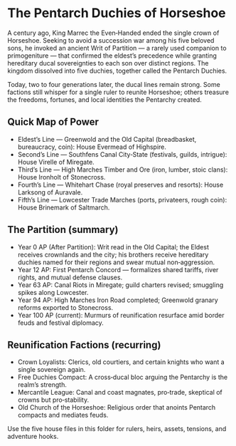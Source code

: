 # The Pentarch Duchies of Horseshoe

A century ago, King Marrec the Even‑Handed ended the single crown of Horseshoe. Seeking to avoid a succession war among his five beloved sons, he invoked an ancient Writ of Partition — a rarely used companion to primogeniture — that confirmed the eldest’s precedence while granting hereditary ducal sovereignties to each son over distinct regions. The kingdom dissolved into five duchies, together called the Pentarch Duchies.

Today, two to four generations later, the ducal lines remain strong. Some factions still whisper for a single ruler to reunite Horseshoe; others treasure the freedoms, fortunes, and local identities the Pentarchy created.

## Quick Map of Power
- Eldest’s Line — Greenwold and the Old Capital (breadbasket, bureaucracy, coin): House Evermead of Highspire.
- Second’s Line — Southfens Canal City‑State (festivals, guilds, intrigue): House Virelle of Miregate.
- Third’s Line — High Marches Timber and Ore (iron, lumber, stoic clans): House Ironholt of Stonecross.
- Fourth’s Line — Whitehart Chase (royal preserves and resorts): House Larksong of Auravale.
- Fifth’s Line — Lowcester Trade Marches (ports, privateers, rough coin): House Brinemark of Saltmarch.

## The Partition (summary)
- Year 0 AP (After Partition): Writ read in the Old Capital; the Eldest receives crownlands and the city; his brothers receive hereditary duchies named for their regions and swear mutual non‑aggression.
- Year 12 AP: First Pentarch Concord — formalizes shared tariffs, river rights, and mutual defense clauses.
- Year 63 AP: Canal Riots in Miregate; guild charters revised; smuggling spikes along Lowcester.
- Year 94 AP: High Marches Iron Road completed; Greenwold granary reforms exported to Stonecross.
- Year 100 AP (current): Murmurs of reunification resurface amid border feuds and festival diplomacy.

## Reunification Factions (recurring)
- Crown Loyalists: Clerics, old courtiers, and certain knights who want a single sovereign again.
- Free Duchies Compact: A cross‑ducal bloc arguing the Pentarchy is the realm’s strength.
- Mercantile League: Canal and coast magnates, pro‑trade, skeptical of crowns but pro‑stability.
- Old Church of the Horseshoe: Religious order that anoints Pentarch compacts and mediates feuds.

Use the five house files in this folder for rulers, heirs, assets, tensions, and adventure hooks.
